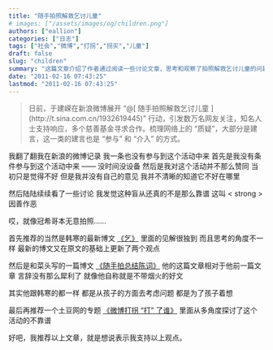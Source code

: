 ```yaml
---
title: "随手拍照解救乞讨儿童"
# images: ["/assets/images/og/children.png"]
authors: ["eallion"]
categories: ["日志"]
tags: ["社会","微博","打拐","拐买","儿童"]
draft: false
slug: "children"
summary: "这篇文章介绍了作者通过阅读一些讨论文章，思考和观察了拍照解救乞讨儿童的问题。作者推荐了韩寒的博文《乞》和和菜头的博文《随手拍总结陈词》以及土豆网的专题《微博打拐 “打” 了谁》，这些文章都从孩子的角度出发，探讨了这一活动的不确定性。作者表示支持以上观点。"
date: "2011-02-16 07:43:25"
lastmod: "2011-02-16 07:43:25"
---
```


<blockquote > 日前，于建嵘在新浪微博展开 “@[ 随手拍照解救乞讨儿童 ](http://t.sina.com.cn/1932619445)” 行动，引发数万名网友关注，知名人士支持响应，多个慈善基金寻求合作。梳理网络上的 “质疑”，大部分是建言，这一类的建言也是 “参与” 和 “介入” 的方式。</blockquote > 我翻了翻我在新浪的微博记录
我一条也没有参与到这个活动中来
首先是我没有条件参与到这个活动中来 —— 没时间没设备
然后是我对这个活动并不那么赞同
当初只是觉得不好
但是我并没有自己的意见
我并不清晰的知道它不好在哪里

然后陆陆续续看了一些讨论
我发觉这种盲从还真的不是那么靠谱
这叫 < strong > 因善作恶 </strong>

哎，就像冠希哥本无意拍照……

首先推荐的当然是韩寒的最新博文 [《乞》](http://blog.sina.com.cn/s/blog_4701280b01017hzx.html)
里面的见解很独到
而且思考的角度不一样
最新的博文又在原文的基础上更新了两个观点

然后是和菜头写的一篇博文 [《随手拍总结陈词》](http://www.hecaitou.com/blogs/hecaitou/archives/134520.aspx)
他的这篇文章相对于他前一篇文章
言辞没有那么犀利了
就像他自称就是不带烟火的好文

其实他跟韩寒的都一样
都是从孩子的方面去考虑问题
都是为了孩子着想

最后再推荐一个土豆网的专题 [《微博打拐 “打” 了谁》](http://zone.tudou.com/wbdg/)
里面从多角度探讨了这个活动的不靠谱

好吧，我推荐以上文章，就是想说表示我支持以上观点。

